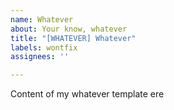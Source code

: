 ```yaml
---
name: Whatever
about: Your know, whatever
title: "[WHATEVER] Whatever"
labels: wontfix
assignees: ''

---
```


Content of my whatever template ere
